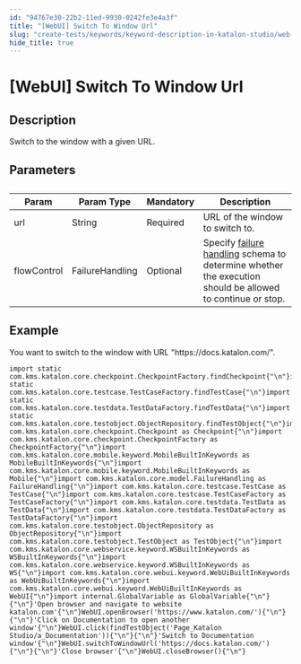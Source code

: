 ```yaml
---
id: "94767e30-22b2-11ed-9930-0242fe3e4a3f"
title: "[WebUI] Switch To Window Url"
slug: "create-tests/keywords/keyword-description-in-katalon-studio/web-ui-keywords/webui-switch-to-window-url"
hide_title: true
---
```


# <a id="id_0" class="anchor_top_offset"/><a id="ariaid-title1" class="anchor_top_offset"/>[WebUI] Switch To Window Url


## <a id="id_0__id_1" class="anchor_top_offset"/>Description  

              
<p xmlns="http://www.w3.org/1999/xhtml" className="p">Switch to the window with a given URL.</p> 
      

## <a id="id_0__id_2" class="anchor_top_offset"/>Parameters  

              
<table xmlns="http://www.w3.org/1999/xhtml" className="table anchor_top_offset" id="id_0__8646bb9a-7df3-4c51-96e0-0ecb1ded1f20"><caption /><thead className="thead"><tr className><th className="entry anchor_top_offset" id="id_0__8646bb9a-7df3-4c51-96e0-0ecb1ded1f20__entry__1">Param</th><th className="entry anchor_top_offset" id="id_0__8646bb9a-7df3-4c51-96e0-0ecb1ded1f20__entry__2">Param Type</th><th className="entry anchor_top_offset" id="id_0__8646bb9a-7df3-4c51-96e0-0ecb1ded1f20__entry__3">Mandatory</th><th className="entry anchor_top_offset" id="id_0__8646bb9a-7df3-4c51-96e0-0ecb1ded1f20__entry__4">Description</th></tr></thead><tbody className="tbody"><tr className><td className="entry" headers="id_0__8646bb9a-7df3-4c51-96e0-0ecb1ded1f20__entry__1 id_0__8646bb9a-7df3-4c51-96e0-0ecb1ded1f20__entry__2 id_0__8646bb9a-7df3-4c51-96e0-0ecb1ded1f20__entry__3 id_0__8646bb9a-7df3-4c51-96e0-0ecb1ded1f20__entry__4 ">url</td><td className="entry" headers="id_0__8646bb9a-7df3-4c51-96e0-0ecb1ded1f20__entry__1 id_0__8646bb9a-7df3-4c51-96e0-0ecb1ded1f20__entry__2 id_0__8646bb9a-7df3-4c51-96e0-0ecb1ded1f20__entry__3 id_0__8646bb9a-7df3-4c51-96e0-0ecb1ded1f20__entry__4 ">String</td><td className="entry" headers="id_0__8646bb9a-7df3-4c51-96e0-0ecb1ded1f20__entry__1 id_0__8646bb9a-7df3-4c51-96e0-0ecb1ded1f20__entry__2 id_0__8646bb9a-7df3-4c51-96e0-0ecb1ded1f20__entry__3 id_0__8646bb9a-7df3-4c51-96e0-0ecb1ded1f20__entry__4 ">Required</td><td className="entry" headers="id_0__8646bb9a-7df3-4c51-96e0-0ecb1ded1f20__entry__1 id_0__8646bb9a-7df3-4c51-96e0-0ecb1ded1f20__entry__2 id_0__8646bb9a-7df3-4c51-96e0-0ecb1ded1f20__entry__3 id_0__8646bb9a-7df3-4c51-96e0-0ecb1ded1f20__entry__4 ">URL of the window to switch to.</td></tr><tr className><td className="entry" headers="id_0__8646bb9a-7df3-4c51-96e0-0ecb1ded1f20__entry__1 id_0__8646bb9a-7df3-4c51-96e0-0ecb1ded1f20__entry__2 id_0__8646bb9a-7df3-4c51-96e0-0ecb1ded1f20__entry__3 id_0__8646bb9a-7df3-4c51-96e0-0ecb1ded1f20__entry__4 ">flowControl</td><td className="entry" headers="id_0__8646bb9a-7df3-4c51-96e0-0ecb1ded1f20__entry__1 id_0__8646bb9a-7df3-4c51-96e0-0ecb1ded1f20__entry__2 id_0__8646bb9a-7df3-4c51-96e0-0ecb1ded1f20__entry__3 id_0__8646bb9a-7df3-4c51-96e0-0ecb1ded1f20__entry__4 ">FailureHandling</td><td className="entry" headers="id_0__8646bb9a-7df3-4c51-96e0-0ecb1ded1f20__entry__1 id_0__8646bb9a-7df3-4c51-96e0-0ecb1ded1f20__entry__2 id_0__8646bb9a-7df3-4c51-96e0-0ecb1ded1f20__entry__3 id_0__8646bb9a-7df3-4c51-96e0-0ecb1ded1f20__entry__4 ">Optional</td><td className="entry" headers="id_0__8646bb9a-7df3-4c51-96e0-0ecb1ded1f20__entry__1 id_0__8646bb9a-7df3-4c51-96e0-0ecb1ded1f20__entry__2 id_0__8646bb9a-7df3-4c51-96e0-0ecb1ded1f20__entry__3 id_0__8646bb9a-7df3-4c51-96e0-0ecb1ded1f20__entry__4 ">Specify <a className="xref" href="/maintain/configure-failure-handling-settings-in-katalon-studio">failure handling</a> schema to         determine whether the execution should be allowed to continue or         stop.</td></tr></tbody></table> 
      

## <a id="id_0__id_3" class="anchor_top_offset"/>Example 

              
<p xmlns="http://www.w3.org/1999/xhtml" className="p">You want to switch to the window with URL "https://docs.katalon.com/".</p> 
              
<pre xmlns="http://www.w3.org/1999/xhtml" className="pre codeblock"><code>import static com.kms.katalon.core.checkpoint.CheckpointFactory.findCheckpoint{"\n"}import static com.kms.katalon.core.testcase.TestCaseFactory.findTestCase{"\n"}import static com.kms.katalon.core.testdata.TestDataFactory.findTestData{"\n"}import static com.kms.katalon.core.testobject.ObjectRepository.findTestObject{"\n"}import com.kms.katalon.core.checkpoint.Checkpoint as Checkpoint{"\n"}import com.kms.katalon.core.checkpoint.CheckpointFactory as CheckpointFactory{"\n"}import com.kms.katalon.core.mobile.keyword.MobileBuiltInKeywords as MobileBuiltInKeywords{"\n"}import com.kms.katalon.core.mobile.keyword.MobileBuiltInKeywords as Mobile{"\n"}import com.kms.katalon.core.model.FailureHandling as FailureHandling{"\n"}import com.kms.katalon.core.testcase.TestCase as TestCase{"\n"}import com.kms.katalon.core.testcase.TestCaseFactory as TestCaseFactory{"\n"}import com.kms.katalon.core.testdata.TestData as TestData{"\n"}import com.kms.katalon.core.testdata.TestDataFactory as TestDataFactory{"\n"}import com.kms.katalon.core.testobject.ObjectRepository as ObjectRepository{"\n"}import com.kms.katalon.core.testobject.TestObject as TestObject{"\n"}import com.kms.katalon.core.webservice.keyword.WSBuiltInKeywords as WSBuiltInKeywords{"\n"}import com.kms.katalon.core.webservice.keyword.WSBuiltInKeywords as WS{"\n"}import com.kms.katalon.core.webui.keyword.WebUiBuiltInKeywords as WebUiBuiltInKeywords{"\n"}import com.kms.katalon.core.webui.keyword.WebUiBuiltInKeywords as WebUI{"\n"}import internal.GlobalVariable as GlobalVariable{"\n"}{"\n"}'Open browser and navigate to website katalon.com'{"\n"}WebUI.openBrowser('https://www.katalon.com/'){"\n"}{"\n"}'Click on Documentation to open another window'{"\n"}WebUI.click(findTestObject('Page_Katalon Studio/a_Documentation')){"\n"}{"\n"}'Switch to Documentation window'{"\n"}WebUI.switchToWindowUrl('https://docs.katalon.com/'){"\n"}{"\n"}'Close browser'{"\n"}WebUI.closeBrowser(){"\n"}</code></pre> 
            

